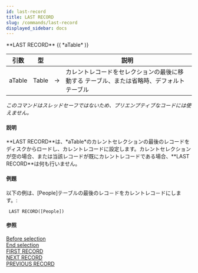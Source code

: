 ```yaml
---
id: last-record
title: LAST RECORD
slug: /commands/last-record
displayed_sidebar: docs
---
```


<!--REF #_command_.LAST RECORD.Syntax-->**LAST RECORD** {( *aTable* )}<!-- END REF-->
<!--REF #_command_.LAST RECORD.Params-->
| 引数 | 型 |  | 説明 |
| --- | --- | --- | --- |
| aTable | Table | &#8594;  | カレントレコードをセレクションの最後に移動する テーブル、または省略時、デフォルトテーブル |

<!-- END REF-->

*このコマンドはスレッドセーフではないため、プリエンプティブなコードには使えません。*


#### 説明 

<!--REF #_command_.LAST RECORD.Summary-->**LAST RECORD**は、*aTable*のカレントセレクションの最後のレコードをディスクからロードし、カレントレコードに設定します。<!-- END REF-->カレントセレクションが空の場合、または当該レコードが既にカレントレコードである場合、**LAST RECORD**は何も行いません。

#### 例題 

以下の例は、\[People\]テーブルの最後のレコ－ドをカレントレコ－ドにします。:

```4d
 LAST RECORD([People])
```

#### 参照 

[Before selection](before-selection.md)  
[End selection](end-selection.md)  
[FIRST RECORD](first-record.md)  
[NEXT RECORD](next-record.md)  
[PREVIOUS RECORD](previous-record.md)  